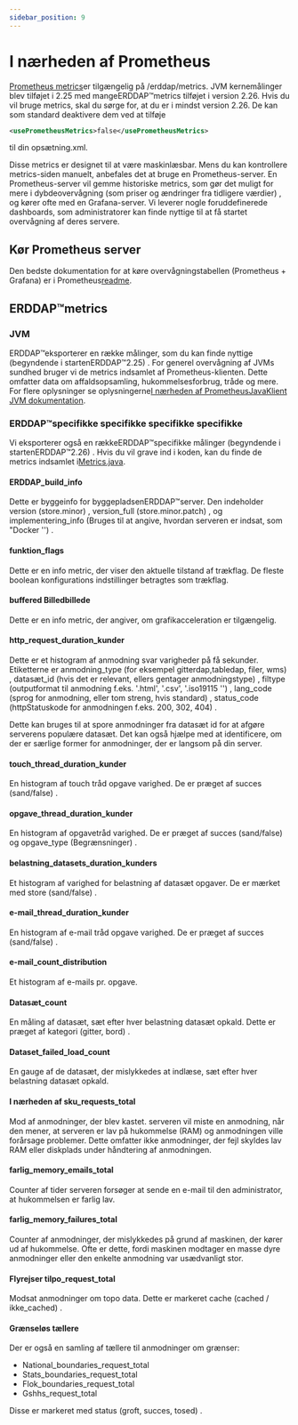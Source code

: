 ```yaml
---
sidebar_position: 9
---
```

# I nærheden af Prometheus

[Prometheus metrics](https://prometheus.io/)er tilgængelig på /erddap/metrics. JVM kernemålinger blev tilføjet i 2.25 med mangeERDDAP™metrics tilføjet i version 2.26. Hvis du vil bruge metrics, skal du sørge for, at du er i mindst version 2.26. De kan som standard deaktivere dem ved at tilføje
```xml
<usePrometheusMetrics>false</usePrometheusMetrics>
```
til din opsætning.xml.

Disse metrics er designet til at være maskinlæsbar. Mens du kan kontrollere metrics-siden manuelt, anbefales det at bruge en Prometheus-server. En Prometheus-server vil gemme historiske metrics, som gør det muligt for mere i dybdeovervågning (som priser og ændringer fra tidligere værdier) , og kører ofte med en Grafana-server. Vi leverer nogle foruddefinerede dashboards, som administratorer kan finde nyttige til at få startet overvågning af deres servere.

## Kør Prometheus server

Den bedste dokumentation for at køre overvågningstabellen (Prometheus + Grafana) er i Prometheus[readme](https://github.com/ERDDAP/erddap/blob/main/docker/prometheus/README.md).

## ERDDAP™metrics

### JVM

ERDDAP™eksporterer en række målinger, som du kan finde nyttige (begyndende i startenERDDAP™2.25) . For generel overvågning af JVMs sundhed bruger vi de metrics indsamlet af Prometheus-klienten. Dette omfatter data om affaldsopsamling, hukommelsesforbrug, tråde og mere. For flere oplysninger se oplysningerne[I nærheden af PrometheusJavaKlient JVM dokumentation](https://prometheus.github.io/client_java/instrumentation/jvm/).

### ERDDAP™specifikke specifikke specifikke specifikke

Vi eksporterer også en rækkeERDDAP™specifikke målinger (begyndende i startenERDDAP™2.26) . Hvis du vil grave ind i koden, kan du finde de metrics indsamlet i[Metrics.java](https://github.com/ERDDAP/erddap/blob/main/WEB-INF/classes/gov/noaa/pfel/erddap/util/Metrics.java).

#### ERDDAP_build_info

Dette er byggeinfo for byggepladsenERDDAP™server. Den indeholder version (store.minor) , version_full (store.minor.patch) , og implementering_info (Bruges til at angive, hvordan serveren er indsat, som "Docker '') .

#### funktion_flags

Dette er en info metric, der viser den aktuelle tilstand af trækflag. De fleste boolean konfigurations indstillinger betragtes som trækflag.

#### buffered Billedbillede

Dette er en info metric, der angiver, om grafikacceleration er tilgængelig.

#### http_request_duration_kunder

Dette er et histogram af anmodning svar varigheder på få sekunder. Etiketterne er anmodning_type (for eksempel gitterdap,tabledap, filer, wms) , datasæt_id (hvis det er relevant, ellers gentager anmodningstype) , filtype (outputformat til anmodning f.eks. '.html', '.csv', '.iso19115 '') , lang_code (sprog for anmodning, eller tom streng, hvis standard) , status_code (httpStatuskode for anmodningen f.eks. 200, 302, 404) .

Dette kan bruges til at spore anmodninger fra datasæt id for at afgøre serverens populære datasæt. Det kan også hjælpe med at identificere, om der er særlige former for anmodninger, der er langsom på din server.

#### touch_thread_duration_kunder

En histogram af touch tråd opgave varighed. De er præget af succes (sand/false) .

#### opgave_thread_duration_kunder

En histogram af opgavetråd varighed. De er præget af succes (sand/false) og opgave_type (Begrænsninger) .

#### belastning_datasets_duration_kunders

Et histogram af varighed for belastning af datasæt opgaver. De er mærket med store (sand/false) .

#### e-mail_thread_duration_kunder

En histogram af e-mail tråd opgave varighed. De er præget af succes (sand/false) .

#### e-mail_count_distribution

Et histogram af e-mails pr. opgave.

#### Datasæt_count

En måling af datasæt, sæt efter hver belastning datasæt opkald. Dette er præget af kategori (gitter, bord) .

#### Dataset_failed_load_count

En gauge af de datasæt, der mislykkedes at indlæse, sæt efter hver belastning datasæt opkald.

#### I nærheden af sku_requests_total

Mod af anmodninger, der blev kastet. serveren vil miste en anmodning, når den mener, at serveren er lav på hukommelse (RAM) og anmodningen ville forårsage problemer. Dette omfatter ikke anmodninger, der fejl skyldes lav RAM eller diskplads under håndtering af anmodningen.

#### farlig_memory_emails_total

Counter af tider serveren forsøger at sende en e-mail til den administrator, at hukommelsen er farlig lav.

#### farlig_memory_failures_total

Counter af anmodninger, der mislykkedes på grund af maskinen, der kører ud af hukommelse. Ofte er dette, fordi maskinen modtager en masse dyre anmodninger eller den enkelte anmodning var usædvanligt stor.

#### Flyrejser tilpo_request_total

Modsat anmodninger om topo data. Dette er markeret cache (cached / ikke_cached) .

#### Grænseløs tællere

Der er også en samling af tællere til anmodninger om grænser:

 - National_boundaries_request_total
 - Stats_boundaries_request_total
 - Flok_boundaries_request_total
 - Gshhs_request_total

Disse er markeret med status (groft, succes, tosed) .
